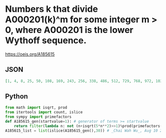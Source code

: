 # Numbers k that divide A000201\(k\)^m for some integer m \> 0, where A000201 is the lower Wythoff sequence\.
https://oeis.org/A185615
## JSON
```JSON
[1, 4, 8, 25, 50, 108, 169, 243, 256, 338, 486, 512, 729, 768, 972, 1024, 1156, 1215, 2312, 3375, 5000, 7921, 8192, 8748, 10000, 12800, 15000, 15842, 20000, 25000, 50176, 54289, 85184, 88209, 100352, 104976, 108578, 131072, 176418, 177147]
```
## Python
```Python
from math import isqrt, prod
from itertools import count, islice
from sympy import primefactors
def A185615_gen(startvalue=1): # generator of terms >= startvalue
    return filter(lambda n: not (n+isqrt(5*n**2)>>1)%prod(primefactors(n)),count(max(startvalue,1)))
A185615_list = list(islice(A185615_gen(),30)) # _Chai Wah Wu_, Aug 10 2022
```
